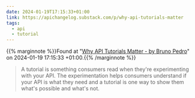 ```yaml
---
date: 2024-01-19T17:15:33+01:00
link: https://apichangelog.substack.com/p/why-api-tutorials-matter
tags:
  - api
  - tutorial
---
```

{{% marginnote %}}Found at "[Why API Tutorials Matter - by Bruno Pedro](https://web.archive.org/web/20240119171533/https://apichangelog.substack.com/p/why-api-tutorials-matter)" on 2024-01-19 17:15:33 +01:00.{{% /marginnote %}}

> A tutorial is something consumers read when they're experimenting with your API. The experimentation helps consumers understand if your API is what they need and a tutorial is one way to show them what's possible and what's not.